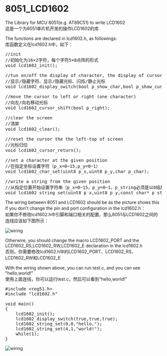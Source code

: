 # 8051_LCD1602

<p>
The Library for MCU 8051(e.g. AT89C51) to write LCD1602
<br>
这是一个为8051单片机开发的操作LCD1602的库
</p>

<p>
The functions are declared in lcd1602.h, as followings:
<br>
库函数定义在lcd1602.h中，如下：
</p>

<pre>
//init
//初始化为16×2字符，每个字符5×8点阵的形式
void lcd1602_init();

//tun on/off the display of character, the display of cursor and the flash of cursor
//显示/隐藏字符、显示/隐藏光标、闪烁/静止光标
void lcd1602_display_switch(bool p_show_char,bool p_show_cursor,bool p_flash_cursor);

//move the cursor to left or right (one character)
//向左/向右移动光标
void lcd1602_cursor_shift(bool p_right);

//clear the screen
//清屏
void lcd1602_clear();

//reset the cursor the the left-top of screen
//光标归位
void lcd1602_cursor_return();

//set a character at the given position
//在指定坐标设置字符（p_x=0~15,p_y=0~1）
void lcd1602_char_set(uint8 p_x,uint8 p_y,char p_char);

//write a string from the given position
//从指定位置开始设置字符串（p_x=0~15，p_y=0~1，p_string必须是以0结尾的字符串）
void lcd1602_string_set(uint8 p_x,uint8 p_y,const char* p_string);
</pre>

<p>
The wiring between 8051 and LCD1602 should be as the picture shows this if you don't change the pin and port configuration in the lcd1602.h：
<br>
如果你不修改lcd1602.h中引脚和端口相关的配置，那么8051与LCD1602之间的连线应该如下图所示：
</p>

![wiring](https://zhoujianshi.github.io/articles/LCD1602%E7%9A%84%E4%BD%BF%E7%94%A8/4.png)

<p>
Otherwire, you should change the macro LCD1602_PORT and the LCD1602_RS,LCD1602_RW,LCD1602_E declaration in the lcd1602.h
<br>
否则，你需要修改lcd1602.h中的LCD1602_PORT、LCD1602_RS、LCD1602_RW和LCD1602_E
</p>

<p>
With the wiring shown above, you can run test.c, and you can see "hello,world!"
<br>
使用上面连线，你可以运行test.c，然后可以看到“hello,world!”
</p>

<pre>
#include &lt;reg51.h&gt;
#include &quot;lcd1602.h&quot;

void main()
{
	lcd1602_init();
	lcd1602_display_switch(true,true,true);
	lcd1602_string_set(0,0,&quot;hello,&quot;);
	lcd1602_string_set(4,1,&quot;world!&quot;);
	while(1);
}
</pre>

![wiring](https://zhoujianshi.github.io/articles/LCD1602%E7%9A%84%E4%BD%BF%E7%94%A8/5.jpg)
